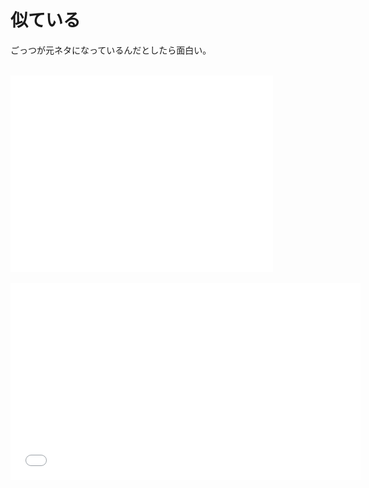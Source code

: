 # 似ている
ごっつが元ネタになっているんだとしたら面白い。<br />
<br />
<iframe width="420" height="315" src="//www.youtube.com/embed/qAi7v38Pu5g" frameborder="0" allowfullscreen></iframe><br />
<br />
<iframe width="560" height="315" src="//www.youtube.com/embed/paHGjIe2Wms" frameborder="0" allowfullscreen></iframe>
